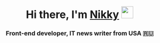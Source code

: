 <h1 align="center">Hi there, I'm <a href="https://daniilshat.ru/" target="_blank">Nikky</a> 
<img src="https://github.com/blackcater/blackcater/raw/main/images/Hi.gif" height="32"/></h1>
<h3 align="center">Front-end developer, IT news writer from USA 🇷🇺</h3>
